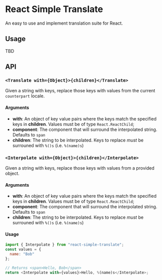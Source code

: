 # React Simple Translate

An easy to use and implement translation suite for React.

## Usage

TBD

## API

### `<Translate with={Object}>{children}</Translate>`

Given a string with keys, replace those keys with values from the current `counterpart` locale.

#### Arguments

- **with**: An object of key value pairs where the keys match the specified keys in **children**. Values must be of type `React.ReactChild`;
- **component**: The component that will surround the interpolated string. Defaults to `span`
- **children**: The string to be interpolated. Keys to replace _must_ be surrouned with `%()s` (i.e. `%(name)s`)

### `<Interpolate with={Object}>{children}</Interpolate>`

Given a string with keys, replace those keys with values from a provided object.

#### Arguments

- **with**: An object of key value pairs where the keys match the specified keys in **children**. Values must be of type `React.ReactChild`;
- **component**: The component that will surround the interpolated string. Defaults to `span`
- **children**: The string to be interpolated. Keys to replace _must_ be surrouned with `%()s` (i.e. `%(name)s`)

#### Usage

```javascript
import { Interpolate } from "react-simple-translate";
const values = {
  name: "Bob"
};

// Returns <span>Hello, Bob</span>
return <Interpolate with={values}>Hello, %(name)s</Interpolate>;
```
